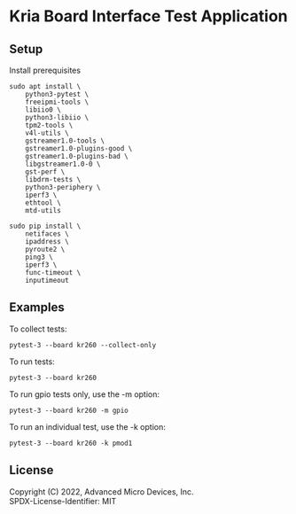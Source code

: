 # Kria Board Interface Test Application

## Setup
Install prerequisites
```
sudo apt install \
	python3-pytest \
	freeipmi-tools \
	libiio0 \
	python3-libiio \
	tpm2-tools \
	v4l-utils \
	gstreamer1.0-tools \
	gstreamer1.0-plugins-good \
	gstreamer1.0-plugins-bad \
	libgstreamer1.0-0 \
	gst-perf \
	libdrm-tests \
	python3-periphery \
	iperf3 \
	ethtool \
	mtd-utils

sudo pip install \
	netifaces \
	ipaddress \
	pyroute2 \
	ping3 \
	iperf3 \
	func-timeout \
	inputimeout
```
## Examples
To collect tests:
```
pytest-3 --board kr260 --collect-only
```

To run tests:
```
pytest-3 --board kr260
```

To run gpio tests only, use the -m option:
```
pytest-3 --board kr260 -m gpio
```

To run an individual test, use the -k option:
```
pytest-3 --board kr260 -k pmod1
```

## License

Copyright (C) 2022, Advanced Micro Devices, Inc.\
SPDX-License-Identifier: MIT
